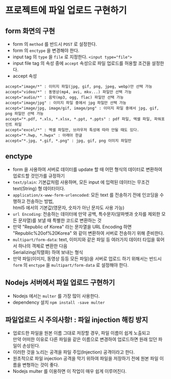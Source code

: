 # 프로젝트에 파일 업로드 구현하기

## form 화면의 구현

- form 의 `method` 를 반드시 `POST` 로 설정한다.
- form 의 `enctype` 을 변경해야 한다.
- input tag 의 `type` 을 `file` 로 지정한다. `<input type="file">`
- input file tag 의 속성 중에 `accept` 속성으로 파일 업로드를 허용할 조건을 설정한다.
- accept 속성

```
accept="image/*" : 이미지 파일(jpg, gif, png, jpeg, webp)만 선택 가능
accept="video/*" : 동영상(mp4, avi, mkv...) 파일만 선택 가능
accept="audio/*" : 음악(mp3, ogg, flac) 파일만 선택 가능
accept="image/jpg" : 이미지 파일 중에서 jpg 파일만 선택 가능
accept="image/jpg, image/gif, image/png" : 이미지 파일 중에서 jpg, gif, png 파일만 선택 가능
accept="*.pdf, *.xls, *.xlsx, *.ppt, *.ppts" : pdf 파일, 엑셀 파일, 파워포인트 파일
accept="excel/*" : 엑셀 파일만, 브라우저 특성에 따라 안될 때도 있다.
accept="*.hwp, *.hwpx" : 아래아 한글
accept="*.jpg, *.gif, *.png" : jpg, gif, png 이미지 파일만
```

## enctype

- form 을 사용하여 서버로 데이터를 update 할 때 어떤 형식의 데이터로 변환하여 업로드할 것인가를 규정하기
- `text/plain`: 기본값처럼 사용하며, 모든 input 에 입력된 데이터는 무조건 text(String) 형 데이터이다.
- `application/x-www-form-urlencoded`: 모든 text 를 전송하기 전에 인코딩을 수행하고 전송하는 방법,  
  html5 에서의 기본값(영문자, 숫자가 아닌 문자도 사용 가능)
- `url Encoding`: 전송하는 데이터에 만약 공백, 특수문자(알파벳과 숫자를 제외한 모든 문자열)를 보낼 때 특별한 코드로 변환하는 것
- 만약 "Republic of Korea" 라는 문자열을 URL Encoding 하면 "Republic%20of%20Korea" 와 같이 변환하여 서버로 전송하기 위해 준비한다.
- `multipart/form-data`: text, 이미지와 같은 파일 등 여러가지 데이터 타입을 묶어서 하나의 객체로 변환한 다음  
  Serializing(직렬화) 하여 보내는 형식
- 만약 파일(이미지, 동영상 등등 모든 파일)을 서버로 업로드 하기 위해서는 반드시 `form` 의 `enctype` 을 `multipart/form-data` 로 설정해야 한다.

## Nodejs 서버에서 파일 업로드 구현하기

- Nodejs 에서는 `multer` 를 가장 많이 사용한다.
- dependency 설치 `npm install -save multer`

## 파일업로드 시 주의사항! : 파일 injection 해킹 방지

- 업로드한 파일을 원본 이름 그대로 저장할 경우, 파일 이름이 쉽게 노출되고  
  만약 어떠한 이유로 다른 파일을 같은 이름으로 변경하여 업로드하면 원래 있던 파일이 손상된다.
- 이러한 것을 노리는 공격을 파일 주입(Injection) 공격이라고 한다.
- 원초적으로 파일 injection 공격을 막기 위하여 파일을 저장하기 전에 원본 파일 이름을 변형하는 것이 좋다.
- Nodejs multer 를 이용하면 이 작업이 매우 쉽게 이루어진다.
